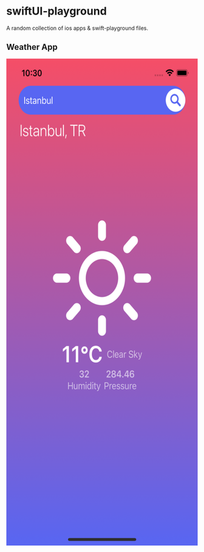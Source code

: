 # swiftUI-playground

A random collection of ios apps & swift-playground files.

## Weather App

<img src="assets_stash/weatherApp.png" width = "720" height="1280" alt="App Screenshot">
